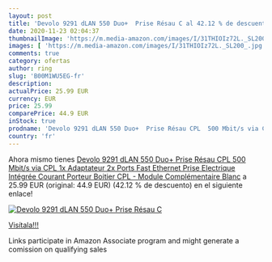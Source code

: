 ```yaml
---
layout: post
title: 'Devolo 9291 dLAN 550 Duo+  Prise Résau C al 42.12 % de descuento'
date: 2020-11-23 02:04:37
thumbnailImage: 'https://m.media-amazon.com/images/I/31THIOIz72L._SL200_.jpg'
images: [ 'https://m.media-amazon.com/images/I/31THIOIz72L._SL200_.jpg' ]
comments: true
category: ofertas
author: ring
slug: 'B00M1WU5EG-fr'
description:
actualPrice: 25.99 EUR
currency: EUR
price: 25.99
comparePrice: 44.9 EUR
inStock: true
prodname: 'Devolo 9291 dLAN 550 Duo+  Prise Résau CPL  500 Mbit/s via CPL  1x Adaptateur  2x Ports Fast Ethernet  Prise Electrique Intégrée  Courant Porteur  Boitier CPL  - Module Complémentaire  Blanc'
country: 'fr'
---
```


Ahora mismo tienes [Devolo 9291 dLAN 550 Duo+  Prise Résau CPL  500 Mbit/s via CPL  1x Adaptateur  2x Ports Fast Ethernet  Prise Electrique Intégrée  Courant Porteur  Boitier CPL  - Module Complémentaire  Blanc](https://www.amazon.fr/dp/B00M1WU5EG/?tag=tolees0d-21) a 25.99 EUR (original: 44.9 EUR) (42.12 %  de descuento) en el siguiente enlace!

[![Devolo 9291 dLAN 550 Duo+  Prise Résau C](https://m.media-amazon.com/images/I/31THIOIz72L._SL200_.jpg)](https://www.amazon.fr/dp/B00M1WU5EG/?tag=tolees0d-21)

[Visítala!!!](https://www.amazon.fr/dp/B00M1WU5EG/?tag=tolees0d-21)

Links participate in Amazon Associate program and might generate a comission on qualifying sales
